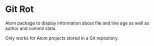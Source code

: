 # Git Rot

Atom package to display information about file and line age as well as
author and commit stats.

Only works for Atom projects stored in a Git repository.

